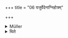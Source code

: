 +++
title = "06 यजुर्वेदेनाग्निहोत्रम्"

+++

<details><summary>Müller</summary>

The Agnihotra is prescribed by the Yajur-veda.
</details>

<details><summary>थिते</summary>

यजुर्वेदेनाग्निहोत्रम् ६
</details>
